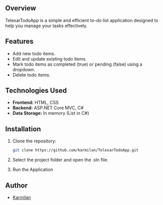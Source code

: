 ## Overview

TelexarTodoApp is a simple and efficient to-do list application designed to help you manage your tasks effectively.

## Features

- Add new todo items.
- Edit and update existing todo items.
- Mark todo items as completed (true) or pending (false) using a dropdown.
- Delete todo items.

## Technologies Used

- **Frontend:** HTML, CSS
- **Backend:** ASP.NET Core MVC, C#
- **Data Storage:** In memory (List in C#)

## Installation

1. Clone the repository:
   ```bash
   git clone https://github.com/karmilan/TelexarTodoApp.git
   ```
2. Select the project folder and open the .sln file.

3. Run the Application

## Author

- [Karmilan](https://github.com/karmilan)
